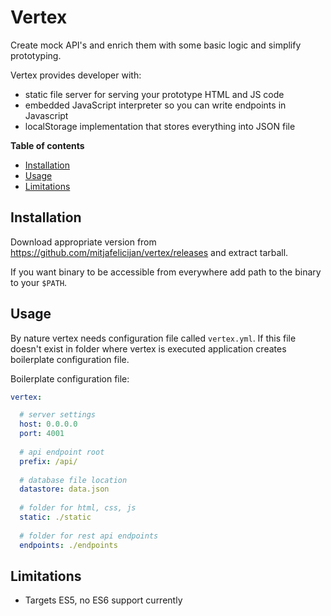 # Vertex

Create mock API's and enrich them with some basic logic and simplify prototyping.

Vertex provides developer with:
- static file server for serving your prototype HTML and JS code
- embedded JavaScript interpreter so you can write endpoints in Javascript
- localStorage implementation that stores everything into JSON file


**Table of contents**
- [Installation](#installation)
- [Usage](#usage)
- [Limitations](#limitations)


## Installation

Download appropriate version from https://github.com/mitjafelicijan/vertex/releases and extract tarball.

If you want binary to be accessible from everywhere add path to the binary to your `$PATH`.

## Usage

By nature vertex needs configuration file called `vertex.yml`. If this file doesn't exist in folder where vertex is executed application creates boilerplate configuration file.

Boilerplate configuration file:

```yaml
vertex:

  # server settings
  host: 0.0.0.0
  port: 4001
  
  # api endpoint root
  prefix: /api/
  
  # database file location
  datastore: data.json
  
  # folder for html, css, js
  static: ./static
  
  # folder for rest api endpoints
  endpoints: ./endpoints
```


## Limitations

- Targets ES5, no ES6 support currently